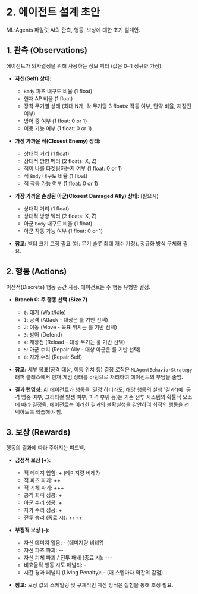 # 2. 에이전트 설계 초안

ML-Agents 파일럿 AI의 관측, 행동, 보상에 대한 초기 설계안.

## 1. 관측 (Observations)

에이전트가 의사결정을 위해 사용하는 정보 벡터 (값은 0~1 정규화 가정).

*   **자신(Self) 상태:**
    *   `Body` 파츠 내구도 비율 (1 float)
    *   현재 AP 비율 (1 float)
    *   장착 무기별 상태 (최대 N개, 각 무기당 3 floats: 작동 여부, 탄약 비율, 재장전 여부)
    *   방어 중 여부 (1 float: 0 or 1)
    *   이동 가능 여부 (1 float: 0 or 1)
*   **가장 가까운 적(Closest Enemy) 상태:**
    *   상대적 거리 (1 float)
    *   상대적 방향 벡터 (2 floats: X, Z)
    *   적이 나를 타겟팅하는지 여부 (1 float: 0 or 1)
    *   적 `Body` 내구도 비율 (1 float)
    *   적 작동 가능 여부 (1 float: 0 or 1)
*   **가장 가까운 손상된 아군(Closest Damaged Ally) 상태:** (필요시)
    *   상대적 거리 (1 float)
    *   상대적 방향 벡터 (2 floats: X, Z)
    *   아군 `Body` 내구도 비율 (1 float)
    *   아군 작동 가능 여부 (1 float: 0 or 1)

*   **참고:** 벡터 크기 고정 필요 (예: 무기 슬롯 최대 개수 가정). 정규화 방식 구체화 필요.

## 2. 행동 (Actions)

이산적(Discrete) 행동 공간 사용. 에이전트는 주 행동 유형만 결정.

*   **Branch 0: 주 행동 선택 (Size 7)**
    *   `0`: 대기 (Wait/Idle)
    *   `1`: 공격 (Attack - 대상은 룰 기반 선택)
    *   `2`: 이동 (Move - 목표 위치는 룰 기반 선택)
    *   `3`: 방어 (Defend)
    *   `4`: 재장전 (Reload - 대상 무기는 룰 기반 선택)
    *   `5`: 아군 수리 (Repair Ally - 대상 아군은 룰 기반 선택)
    *   `6`: 자가 수리 (Repair Self)

*   **참고:** 세부 목표(공격 대상, 이동 위치 등) 결정 로직은 `MLAgentBehaviorStrategy` 래퍼 클래스에서 현재 게임 상태를 바탕으로 처리하여 에이전트의 부담을 줄임.
*   **결과 랜덤성:** AI 에이전트가 행동을 '결정'하더라도, 해당 행동의 실행 '결과'(예: 공격 명중 여부, 크리티컬 발생 여부, 피격 부위 등)는 기존 전투 시스템의 확률적 요소에 따라 결정됨. 에이전트는 이러한 결과의 불확실성을 감안하여 최적의 행동을 선택하도록 학습해야 함.

## 3. 보상 (Rewards)

행동의 결과에 따라 주어지는 피드백.

*   **긍정적 보상 (+):**
    *   적 데미지 입힘: + (데미지량 비례?)
    *   적 파츠 파괴: ++
    *   적 기체 파괴: +++
    *   공격 회피 성공: +
    *   아군 수리 성공: +
    *   자가 수리 성공: +
    *   전투 승리 (종료 시): ++++
*   **부정적 보상 (-):**
    *   자신 데미지 입음: - (데미지량 비례?)
    *   자신 파츠 파괴: --
    *   자신 기체 파괴 / 전투 패배 (종료 시): ---
    *   비효율적 행동 시도 페널티: -
    *   시간 경과 페널티 (Living Penalty): - (매 스텝마다 약간의 감점)

*   **참고:** 보상 값의 스케일링 및 구체적인 계산 방식은 실험을 통해 조정 필요. 